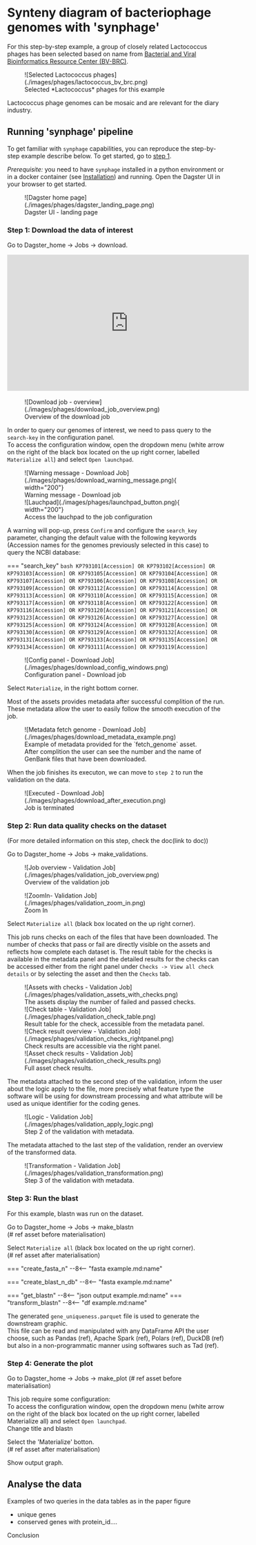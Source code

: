 # Synteny diagram of bacteriophage genomes with 'synphage'

For this step-by-step example, a group of closely related Lactococcus phages has been selected based on name from [Bacterial and Viral Bioinformatics Resource Center (BV-BRC)](https://www.bv-brc.org/view/GenomeList/?eq(genome_name,phage)#view_tab=genomes&filter=keyword(Lactococcus)).  

<figure markdown="span">
    ![Selected Lactococcus phages](./images/phages/lactococcus_bv_brc.png)
    <figcaption>Selected *Lactococcus* phages for this example</figcaption>
</figure>  

Lactococcus phage genomes can be mosaic and are relevant for the diary industry.  

## Running 'synphage' pipeline  

To get familiar with `synphage` capabilities, you can reproduce the step-by-step example describe below. To get started, go to [step 1](#step1-phage-example).  

*Prerequisite:* you need to have `synphage` installed in a python environment or in a docker container (see [Installation](installation.md#pip-install)) and running. Open the Dagster UI in your browser to get started.
<figure markdown="span">
    ![Dagster home page](./images/phages/dagster_landing_page.png)
    <figcaption>Dagster UI - landing page</figcaption>
</figure>


### Step 1: Download the data of interest <a id="step1-phage-example"></a>

Go to Dagster_home -> Jobs -> download.  
<!-- #![Job_1](./images/phages/job_1.webm) -->


<iframe width="560" height="315"
src="http://0.0.0.0:8000/synphage/images/phages/job_1.webm" 
frameborder="0" 
allow="accelerometer; autoplay; encrypted-media; gyroscope; picture-in-picture" 
allowfullscreen></iframe>

<figure markdown="span">
    ![Download job - overview](./images/phages/download_job_overview.png)
    <figcaption>Overview of the download job</figcaption>
</figure>

In order to query our genomes of interest, we need to pass query to the `search-key` in the configuration panel.  
To access the configuration window, open the dropdown menu (white arrow on the right of the black box located on the up right corner, labelled `Materialize all`) and select `Open launchpad`.  
<figure markdown="span">
    ![Warning message - Download Job](./images/phages/download_warning_message.png){ width="200"}
    <figcaption>Warning message - Download job</figcaption>
    ![Lauchpad](./images/phages/launchpad_button.png){ width="200"}
    <figcaption>Access the lauchpad to the job configuration</figcaption>
</figure>

A warning will pop-up, press `Confirm` and configure the `search_key` parameter, changing the default value with the following keywords (Accession names for the genomes previously selected in this case) to query the NCBI database:  

=== "search_key"
    ``` bash
    KP793101[Accession] OR KP793102[Accession] OR KP793103[Accession] OR KP793105[Accession] OR KP793104[Accession] OR KP793107[Accession] OR KP793106[Accession] OR KP793108[Accession] OR KP793109[Accession] OR KP793112[Accession] OR KP793114[Accession] OR KP793113[Accession] OR KP793110[Accession] OR KP793115[Accession] OR KP793117[Accession] OR KP793118[Accession] OR KP793122[Accession] OR KP793116[Accession] OR KP793120[Accession] OR KP793121[Accession] OR KP793123[Accession] OR KP793126[Accession] OR KP793127[Accession] OR KP793125[Accession] OR KP793124[Accession] OR KP793128[Accession] OR KP793130[Accession] OR KP793129[Accession] OR KP793132[Accession] OR KP793131[Accession] OR KP793133[Accession] OR KP793135[Accession] OR KP793134[Accession] OR KP793111[Accession] OR KP793119[Accession]
    ```

<figure markdown="span">
    ![Config panel - Download Job](./images/phages/download_config_windows.png)
    <figcaption>Configuration panel - Download job</figcaption>
</figure>

Select `Materialize`, in the right bottom corner.  

Most of the assets provides metadata after successful complition of the run. These metadata allow the user to easily follow the smooth execution of the job.
<figure markdown="span">
    ![Metadata fetch genome - Download Job](./images/phages/download_metadata_example.png)
    <figcaption>Example of metadata provided for the `fetch_genome` asset. After complition the user can see the number and the name of GenBank files that have been downloaded.</figcaption>
</figure>

When the job finishes its executon, we can move to `step 2` to run the validation on the data.
<figure markdown="span">
    ![Executed - Download Job](./images/phages/download_after_execution.png)
    <figcaption>Job is terminated</figcaption>
</figure>


### Step 2: Run data quality checks on the dataset

(For more detailed information on this step, check the doc(link to doc))  

Go to Dagster_home -> Jobs -> make_validations.  
<figure markdown="span">
    ![Job overview - Validation Job](./images/phages/validation_job_overview.png)
    <figcaption>Overview of the validation job</figcaption>
</figure>
<figure markdown="span">
    ![ZoomIn- Validation Job](./images/phages/validation_zoom_in.png)
    <figcaption>Zoom In </figcaption>
</figure>

Select `Materialize all` (black box located on the up right corner).

This job runs checks on each of the files that have been downloaded. The number of checks that pass or fail are directly visible on the assets and reflects how complete each dataset is.
The result table for the checks is available in the metadata panel and the detailed results for the checks can be accessed either from the right panel under `Checks -> View all check details` or by selecting the asset and then the `Checks` tab.  

<figure markdown="span">
    ![Assets with checks - Validation Job](./images/phages/validation_assets_with_checks.png)
    <figcaption>The assets display the number of failed and passed checks.</figcaption>
    ![Check table - Validation Job](./images/phages/validation_check_table.png)
    <figcaption>Result table for the check, accessible from the metadata panel.</figcaption>
    ![Check result overview - Validation Job](./images/phages/validation_checks_rightpanel.png)
    <figcaption>Check results are accessible via the right panel.</figcaption>
    ![Asset check results - Validation Job](./images/phages/validation_check_results.png)
    <figcaption>Full asset check results.</figcaption>
</figure>

The metadata attached to the second step of the validation, inform the user about the logic apply to the file, more precisely what feature type the software will be using for downstream processing and what attribute will be used as unique identifier for the coding genes.
<figure markdown="span">
    ![Logic - Validation Job](./images/phages/validation_apply_logic.png)
    <figcaption>Step 2 of the validation with metadata.</figcaption>
</figure>

The metadata attached to the last step of the validation, render an overview of the transformed data.
<figure markdown="span">
    ![Transformation - Validation Job](./images/phages/validation_transformation.png)
    <figcaption>Step 3 of the validation with metadata.</figcaption>
</figure>  


### Step 3: Run the blast

For this example, blastn was run on the dataset.  

Go to Dagster_home -> Jobs -> make_blastn  
(# ref asset before materialisation)

Select `Materialize all` (black box located on the up right corner).  
(# ref asset after materialisation)

=== "create_fasta_n"
    --8<-- "fasta example.md:name"

=== "create_blast_n_db"
--8<-- "fasta example.md:name"

=== "get_blastn"
--8<-- "json output example.md:name"
=== "transform_blastn"
--8<-- "df example.md:name"

The generated `gene_uniqueness.parquet` file is used to generate the downstream graphic.  
This file can be read and manipulated with any DataFrame API the user choose, such as Pandas (ref), Apache Spark (ref), Polars (ref), DuckDB (ref) but also in a non-programmatic manner using softwares such as Tad (ref).  


### Step 4: Generate the plot

Go to Dagster_home -> Jobs -> make_plot
(# ref asset before materialisation)

This job require some configuration:   
To access the configuration window, open the dropdown menu (white arrow on the right of the black box located on the up right corner, labelled Materialize all) and select `Open launchpad`.  
Change title and blastn   

Select the 'Materialize' botton.   
(# ref asset after materialisation)

Show output graph.  


## Analyse the data

Examples of two queries in the data tables as in the paper figure
- unique genes
- conserved genes with protein_id....


Conclusion


